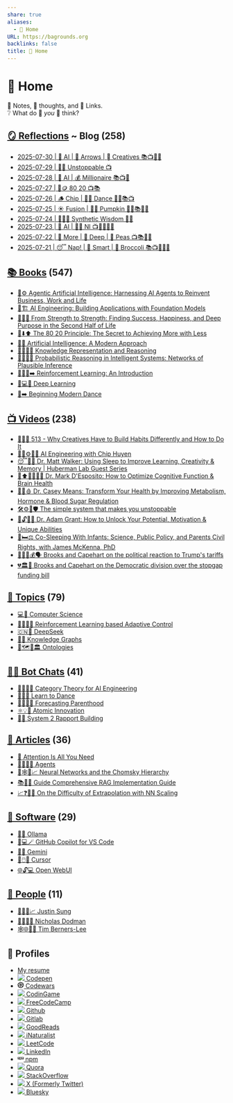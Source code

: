 ```yaml
---
share: true
aliases:
  - 🏡 Home
URL: https://bagrounds.org
backlinks: false
title: 🏡 Home
---
```

# 🏡 Home  
📑 Notes, 💭 thoughts, and 🔗 Links.  
❔ What do 🫵 _you_ 🤔 think?  
  
## [🪞 Reflections](./reflections/index.md) ~ Blog (258)  
- [2025-07-30 | 🤖 AI | 🏹 Arrows | 🫟 Creatives 📚📺🤖💬](./reflections/2025-07-30.md)  
- [2025-07-29 | 🚫🛑 Unstoppable 📺](./reflections/2025-07-29.md)  
- [2025-07-28 | 🤖 AI | 💰 Millionaire 📚📺📄](./reflections/2025-07-28.md)  
- [2025-07-27 | 🤏🪙 80 20 📺📚](./reflections/2025-07-27.md)  
- [2025-07-26 | 🪵 Chip | 💃🏼 Dance 🤖💬📚📺](./reflections/2025-07-26.md)  
- [2025-07-25 | ☀️ Fusion | 🍑🎃 Pumpkin 🤖💬📚👶🏼](./reflections/2025-07-25.md)  
- [2025-07-24 | 🤖🧙‍♂️ Synthetic Wisdom 🤖💬](./reflections/2025-07-24.md)  
- [2025-07-23 | 🤖 AI | 👶🏼 NI 📺📄🥇👶🏼](./reflections/2025-07-23.md)  
- [2025-07-22 | 🚀 More | 🤿 Deep | 🫛 Peas 📺📚👶🏼](./reflections/2025-07-22.md)  
- [2025-07-21 | 😴 Nap! | 🧠 Smart | 🥦 Broccoli 📚📺📰👶🏼](./reflections/2025-07-21.md)  
  
  
## [📚 Books](./books/index.md) (547)  
- [🤖⚙️ Agentic Artificial Intelligence: Harnessing AI Agents to Reinvent Business, Work and Life](./books/agentic-artificial-intelligence-harnessing-ai-agents-to-reinvent-business-work-and-life.md)  
- [🤖🏗️ AI Engineering: Building Applications with Foundation Models](./books/ai-engineering-building-applications-with-foundation-models.md)  
- [💪😊🎯 From Strength to Strength: Finding Success, Happiness, and Deep Purpose in the Second Half of Life](./books/from-strength-to-strength-finding-success-happiness-and-deep-purpose-in-the-second-half-of-life.md)  
- [💯⬇️⬆️ The 80 20 Principle: The Secret to Achieving More with Less](./books/the-80-20-principle-the-secret-to-achieving-more-with-less.md)  
- [🤖🧠 Artificial Intelligence: A Modern Approach](./books/artificial-intelligence-a-modern-approach.md)  
- [🧠🔗🤔💡 Knowledge Representation and Reasoning](./books/knowledge-representation-and-reasoning.md)  
- [🎲🧮🧠🤖 Probabilistic Reasoning in Intelligent Systems: Networks of Plausible Inference](./books/probabilistic-reasoning-in-intelligent-systems.md)  
- [🤖➕🧠➡️ Reinforcement Learning: An Introduction](./books/reinforcement-learning-an-introduction.md)  
- [🧠💻🤖 Deep Learning](./books/deep-learning.md)  
- [💃➡️ Beginning Modern Dance](./books/beginning-modern-dance.md)  
  
  
## [📺 Videos](./videos/index.md) (238)  
- [🎨🧱🔄 513 - Why Creatives Have to Build Habits Differently and How to Do It](./videos/513-why-creatives-have-to-build-habits-differently-and-how-to-do-it.md)  
- [🤖🧠⚙️👩‍💻 AI Engineering with Chip Huyen](./videos/ai-engineering-with-chip-huyen.md)  
- [😴🧠💡 Dr. Matt Walker: Using Sleep to Improve Learning, Creativity & Memory | Huberman Lab Guest Series](./videos/dr-matt-walker-using-sleep-to-improve-learning-creativity-and-memory-huberman-lab-guest-series.md)  
- [🧠⬆️🧑‍⚕️💪💡 Dr. Mark D'Esposito: How to Optimize Cognitive Function & Brain Health](./videos/dr-mark-desposito-how-to-optimize-cognitive-function-and-brain-health.md)  
- [🍎🔄🩸 Dr. Casey Means: Transform Your Health by Improving Metabolism, Hormone & Blood Sugar Regulation](./videos/dr-casey-means-transform-your-health-by-improving-metabolism-hormone-and-blood-sugar-regulation.md)  
- [🛠️⚙️🚀🛡️ The simple system that makes you unstoppable](./videos/the-simple-system-that-makes-you-unstoppable.md)  
- [🔑🔓🚀🌟 Dr. Adam Grant: How to Unlock Your Potential, Motivation & Unique Abilities](./videos/dr-adam-grant-how-to-unlock-your-potential-motivation-and-unique-abilities.md)  
- [👶🛏️⚖️ Co-Sleeping With Infants: Science, Public Policy, and Parents Civil Rights, with James McKenna, PhD](./videos/co-sleeping-with-infants-science-public-policy-and-parents-civil-rights-with-james-mckenna-phd.md)  
- [👨‍💼🛑💰🗣️ Brooks and Capehart on the political reaction to Trump's tariffs](./videos/brooks-and-capehart-on-the-political-reaction-to-trumps-tariffs.md)  
- [💔🏛️💸 Brooks and Capehart on the Democratic division over the stopgap funding bill](./videos/brooks-and-capehart-on-the-democratic-division-over-the-stopgap-funding-bill.md)  
  
  
## [🌌 Topics](./topics/index.md) (79)  
- [💻🔬 Computer Science](./topics/computer-science.md)  
- [🤖🔄🧠💪 Reinforcement Learning based Adaptive Control](./topics/reinforcement-learning-based-adaptive-control.md)  
- [🇨🇳🤖 DeepSeek](./topics/deepseek.md)  
- [🧠🌐 Knowledge Graphs](./topics/knowledge-graphs.md)  
- [🌳🗺️🔗🏛️ Ontologies](./topics/ontologies.md)  
  
  
## [🤖💬 Bot Chats](./bot-chats/index.md) (41)  
- [📐🔗🤖🧠 Category Theory for AI Engineering](./bot-chats/category-theory-for-ai-engineering.md)  
- [💃🕺🎶 Learn to Dance](./bot-chats/learn-to-dance.md)  
- [🤰⏰👶🔮 Forecasting Parenthood](./bot-chats/forecasting-parenthood.md)  
- [⚛️💡🚀 Atomic Innovation](./bot-chats/atomic-innovation.md)  
- [🧠🤝 System 2 Rapport Building](./bot-chats/system-2-rapport-building.md)  
  
  
## [📄  Articles](./articles/index.md) (36)  
- [👀 Attention Is All You Need](./articles/attention-is-all-you-need.md)  
- [🕵️‍♀️💼👥 Agents](./articles/agents.md)  
- [🧠🕸️📜📈 Neural Networks and the Chomsky Hierarchy](./articles/neural-networks-and-the-chomsky-hierarchy.md)  
- [📚🧩🤖 Guide Comprehensive RAG Implementation Guide](./articles/comprehensive-rag-implementation-guide.md)  
- [📈❓📏🤖 On the Difficulty of Extrapolation with NN Scaling](./articles/on-the-difficulty-of-extrapolation-with-nn-scaling.md)  
  
  
## [💾 Software](./software/index.md) (29)  
- [🦙💬 Ollama](./software/ollama.md)  
- [🤖💻🪄 GitHub Copilot for VS Code](./software/github-copilot-for-vs-code.md)  
- [🤖♊ Gemini](./software/gemini.md)  
- [🤖🖱️📍 Cursor](./software/cursor.md)  
- [🌐🔓💻 Open WebUI](./software/open-webui.md)  
  
  
## [👥 People](./people/index.md) (11)  
- [🧠👨‍🎓📈 Justin Sung](./people/justin-sung.md)  
- [🐕‍🦺🧠🐾 Nicholas Dodman](./people/nicholas-dodman.md)  
- [🕸️🌐👨‍💻 Tim Berners-Lee](./people/tim-berners-lee.md)  
  
  
## 🔗 Profiles  
- [My resume](./topics/my-resume.md)  
- <a href="http://codepen.io/bagrounds"><img style="height:1em; margin:0;" src="https://simpleicons.org/icons/codepen.svg"/> Codepen</a>  
- <a href="http://www.codewars.com/users/bagrounds"><img style="height:1em; margin:0;" src="https://raw.githubusercontent.com/bagrounds/icons/master/codewars.svg"/> Codewars</a>  
- <a href="https://www.codingame.com/profile/0d172b10ecb72b81c2bb2646e8be9d8a8930706"><img style="height:1em; margin:0;" src="https://simpleicons.org/icons/codingame.svg"/> CodinGame</a>  
- <a href="http://freecodecamp.com/bagrounds"><img style="height:1em; margin:0;" src="https://simpleicons.org/icons/freecodecamp.svg"/> FreeCodeCamp</a>  
- <a href="https://github.com/bagrounds"><img style="height:1em; margin:0;" src="https://simpleicons.org/icons/github.svg"/> Github</a>  
- <a href="http://gitlab.com/bagrounds"><img style="height:1em; margin:0;" src="https://simpleicons.org/icons/gitlab.svg"/> Gitlab</a>  
- <a href="http://goodreads.com/bagrounds"><img style="height:1em; margin:0;" src="https://simpleicons.org/icons/goodreads.svg"/> GoodReads</a>  
- <a href="https://www.inaturalist.org/people/8822063"><img style="height:1em; margin:0;" src="https://static.inaturalist.org/wiki_page_attachments/3154-original.png"/> iNaturalist</a>  
- <a href="https://leetcode.com/u/bagrounds"><img style="height:1em; margin:0;" src="https://simpleicons.org/icons/leetcode.svg"/> LeetCode</a>  
- <a href="https://linkedin.com/in/bagrounds"><img style="height:1em; margin:0;" src="https://simpleicons.org/icons/linkedin.svg"/> LinkedIn</a>  
- <a href="http://www.npmjs.com/~bagrounds"><img style="height:1em; margin:0;" src="https://raw.githubusercontent.com/bagrounds/icons/master/npm.svg"/> npm</a>  
- <a href="https://www.quora.com/profile/Bryan-Grounds"><img style="height:1em; margin:0;" src="https://simpleicons.org/icons/quora.svg"/> Quora</a>  
- <a href="http://stackoverflow.com/users/2081363/bagrounds"><img style="height:1em; margin:0;" src="https://simpleicons.org/icons/stackoverflow.svg"/> StackOverflow</a>  
- <a href="https://twitter.com/bagrounds"><img style="height:1em; margin:0;" src="https://simpleicons.org/icons/x.svg"/> X (Formerly Twitter)</a>  
- <a href="https://bsky.app/profile/bagrounds.bsky.social"><img style="height:1em; margin:0;" src="https://simpleicons.org/icons/bluesky.svg"/> Bluesky</a>  
